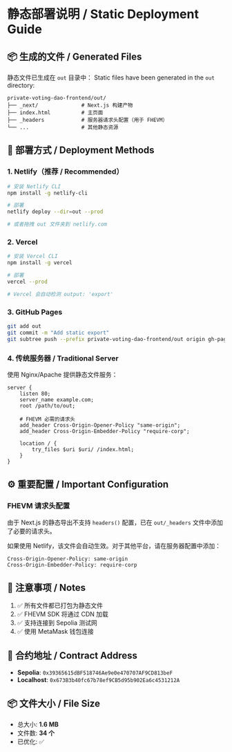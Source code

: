 # 静态部署说明 / Static Deployment Guide

## 📦 生成的文件 / Generated Files

静态文件已生成在 `out` 目录中：
Static files have been generated in the `out` directory:

```
private-voting-dao-frontend/out/
├── _next/              # Next.js 构建产物
├── index.html          # 主页面
├── _headers            # 服务器请求头配置（用于 FHEVM）
└── ...                 # 其他静态资源
```

## 🚀 部署方式 / Deployment Methods

### 1. Netlify（推荐 / Recommended）

```bash
# 安装 Netlify CLI
npm install -g netlify-cli

# 部署
netlify deploy --dir=out --prod

# 或者拖拽 out 文件夹到 netlify.com
```

### 2. Vercel

```bash
# 安装 Vercel CLI
npm install -g vercel

# 部署
vercel --prod

# Vercel 会自动检测 output: 'export'
```

### 3. GitHub Pages

```bash
git add out
git commit -m "Add static export"
git subtree push --prefix private-voting-dao-frontend/out origin gh-pages
```

### 4. 传统服务器 / Traditional Server

使用 Nginx/Apache 提供静态文件服务：

```nginx
server {
    listen 80;
    server_name example.com;
    root /path/to/out;
    
    # FHEVM 必需的请求头
    add_header Cross-Origin-Opener-Policy "same-origin";
    add_header Cross-Origin-Embedder-Policy "require-corp";
    
    location / {
        try_files $uri $uri/ /index.html;
    }
}
```

## ⚙️ 重要配置 / Important Configuration

### FHEVM 请求头配置

由于 Next.js 的静态导出不支持 `headers()` 配置，已在 `out/_headers` 文件中添加了必要的请求头。

如果使用 Netlify，该文件会自动生效。对于其他平台，请在服务器配置中添加：

```
Cross-Origin-Opener-Policy: same-origin
Cross-Origin-Embedder-Policy: require-corp
```

## 📝 注意事项 / Notes

1. ✅ 所有文件都已打包为静态文件
2. ✅ FHEVM SDK 将通过 CDN 加载
3. ✅ 支持连接到 Sepolia 测试网
4. ✅ 使用 MetaMask 钱包连接

## 🔗 合约地址 / Contract Address

- **Sepolia**: `0x39365615dBF518746Ae9e0e470707AF9CD813beF`
- **Localhost**: `0x673B3b40fc67b78ef9CB5d95b902Ea6c4531212A`

## 📦 文件大小 / File Size

- 总大小: **1.6 MB**
- 文件数: **34 个**
- 已优化: ✅

